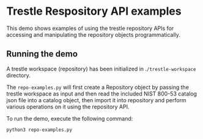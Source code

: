# Trestle Respository API examples

This demo shows examples of using the trestle repository APIs for accessing and manipulating the repository objects programmatically.

## Running the demo

A trestle workspace (repository) has been initialized in .`/trestle-workspace` directory.

The `repo-examples.py` will first create a Repository object by passing the trestle workspace as input and then read the included NIST 800-53 catalog json file into a catalog object, then import it into repository and perform various operations on it using the repository API.

To run the demo, execute the following command:

```
python3 repo-examples.py
```
